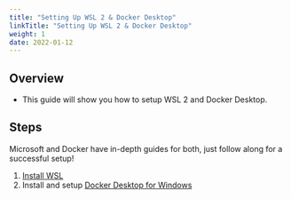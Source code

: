 ```yaml
---
title: "Setting Up WSL 2 & Docker Desktop"                                 
linkTitle: "Setting Up WSL 2 & Docker Desktop"
weight: 1
date: 2022-01-12
---
```


## Overview

- This guide will show you how to setup WSL 2 and Docker Desktop.


## Steps
Microsoft and Docker have in-depth guides for both, just follow along for a successful setup!

1. [Install WSL](https://docs.microsoft.com/en-us/windows/wsl/install)
2. Install and setup [Docker Desktop for Windows](https://docs.docker.com/desktop/windows/wsl/#download)
